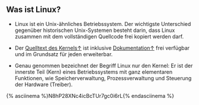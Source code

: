 ## Was ist Linux?

* Linux ist ein Unix-ähnliches Betriebssystem. Der wichtigste Unterschied gegenüber historischen Unix-Systemen besteht darin, dass Linux zusammen mit dem vollständigen Quellcode frei kopiert werden darf.

* Der [Quelltext des Kernels↑](https://www.kernel.org) ist inklusive [Dokumentation↑](https://www.kernel.org/doc/html/latest/) frei verfügbar und im Grundsatz für jeden erweiterbar.

* Genau genommen bezeichnet der Begriff Linux nur den Kernel: Er ist der innerste Teil \(Kern\) eines Betriebssystems mit ganz elementaren Funktionen, wie Speicherverwaltung, Prozessverwaltung und Steuerung der Hardware \(Treiber\).





{% asciinema %}N8hP28XNc4icBcTUr7gc0i6rL{% endasciinema %}

